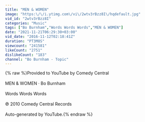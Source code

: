 ```yaml
---
title: "MEN & WOMEN"
image: "https:\/\/i.ytimg.com\/vi\/2wtv3rBzz8I\/hqdefault.jpg"
vid_id: "2wtv3rBzz8I"
categories: "Music"
tags: ["Bo Burnham","Words Words Words","MEN & WOMEN"]
date: "2021-11-21T06:29:30+03:00"
vid_date: "2016-11-12T02:18:41Z"
duration: "PT3M8S"
viewcount: "241581"
likeCount: "2751"
dislikeCount: "183"
channel: "Bo Burnham - Topic"
---
```

{% raw %}Provided to YouTube by Comedy Central<br /><br />MEN &amp; WOMEN · Bo Burnham<br /><br />Words Words Words<br /><br />℗ 2010 Comedy Central Records<br /><br />Auto-generated by YouTube.{% endraw %}
